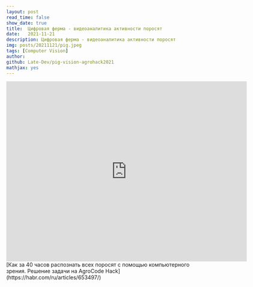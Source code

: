 ```yaml
---
layout: post
read_time: false
show_date: true
title:  Цифровая ферма - видеоаналитика активности поросят
date:   2021-11-21
description: Цифровая ферма - видеоаналитика активности поросят
img: posts/20211121/pig.jpeg
tags: [Computer Vision]
author: 
github: Late-Dev/pig-vision-agrohack2021
mathjax: yes
---
```

<iframe src="https://docs.google.com/presentation/d/e/2PACX-1vQEi6wsqUGpnHYneFt_cByeoOI_fFel2t-X1jZhGgypMtxSRrLNSs5nwjB3BJW5DMy5rCacdAJ7qklY/embed?start=false&loop=false&delayms=3000" frameborder="0" width="640" height="480" allowfullscreen="true" mozallowfullscreen="true" webkitallowfullscreen="true"></iframe>
[Как за 40 часов распознать всех поросят с помощью компьютерного зрения. Решение задачи на AgroCode Hack](https://habr.com/ru/articles/653497/)